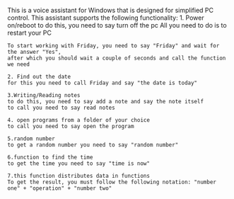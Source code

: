 This is a voice assistant for Windows that is designed for simplified PC control.
This assistant supports the following functionality:
    1. Power on/reboot
    to do this, you need to say turn off the pc
    All you need to do is to restart your PC
    
    To start working with Friday, you need to say "Friday" and wait for the answer "Yes",
    after which you should wait a couple of seconds and call the function we need
    
    2. Find out the date
    for this you need to call Friday and say "the date is today"
    
    3.Writing/Reading notes
    to do this, you need to say add a note and say the note itself
    to call you need to say read notes
    
    4. open programs from a folder of your choice
    to call you need to say open the program
    
    5.random number
    to get a random number you need to say "random number"
    
    6.function to find the time
    to get the time you need to say "time is now"
    
    7.this function distributes data in functions
    To get the result, you must follow the following notation: "number one" + "operation" + "number two"
